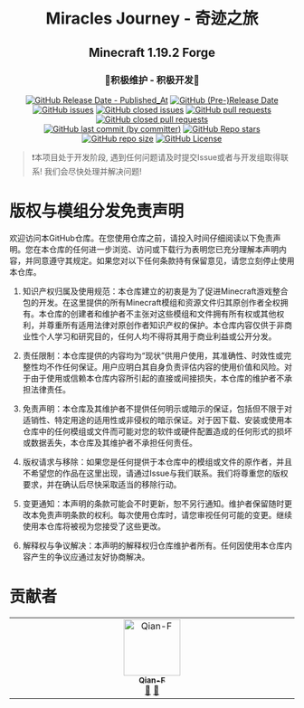 <h1 align="center">Miracles Journey - 奇迹之旅</h1>
<h2 align="center">Minecraft 1.19.2 Forge</h2>
<h3 align="center">🎯积极维护 - 积极开发🥰</h3>
<div align="center">
	<a href="https://github.com/Qian-F/Miracles-Journey/releases"><img alt="GitHub Release Date - Published_At" src="https://img.shields.io/github/release-date/Qian-F/Miracles-Journey?display_date=published_at&style=for-the-badge"></a>
	<a href="https://github.com/Qian-F/Miracles-Journey/releases"><img alt="GitHub (Pre-)Release Date" src="https://img.shields.io/github/release-date-pre/Qian-F/Miracles-Journey?style=for-the-badge&label=PRE%20RELEASE%20DATE"></a>
</div>
<div align="center">
	<a href="https://github.com/Qian-F/Miracles-Journey/issues?q=is%3Aissue+is%3Aopen"><img alt="GitHub issues" src="https://img.shields.io/github/issues/Qian-F/Miracles-Journey?style=for-the-badge"></a>
	<a href="https://github.com/Qian-F/Miracles-Journey/issues?q=is%3Aissue+is%3Aclosed"><img alt="GitHub closed issues" src="https://img.shields.io/github/issues-closed/Qian-F/Miracles-Journey?style=for-the-badge"></a>
	<a href="https://github.com/Qian-F/Miracles-Journey/pulls?q=is%3Apr+is%3Aopen"><img alt="GitHub pull requests" src="https://img.shields.io/github/issues-pr/Qian-F/Miracles-Journey?style=for-the-badge"></a>
	<a href="https://github.com/Qian-F/Miracles-Journey/pulls?q=is%3Apr+is%3Aclosed"><img alt="GitHub closed pull requests" src="https://img.shields.io/github/issues-pr-closed/Qian-F/Miracles-Journey?style=for-the-badge"></a>
</div>
<div align="center">
	<a href="https://github.com/Qian-F/Miracles-Journey/commits/main"><img alt="GitHub last commit (by committer)" src="https://img.shields.io/github/last-commit/Qian-F/Miracles-Journey?style=for-the-badge"></a>
	<a href="https://github.com/Qian-F/Miracles-Journey/stargazers"><img alt="GitHub Repo stars" src="https://img.shields.io/github/stars/Qian-F/Miracles-Journey?style=for-the-badge"></a>
	<a href="https://github.com/Qian-F/Miracles-Journey"><img alt="GitHub repo size" src="https://img.shields.io/github/repo-size/Qian-F/Miracles-Journey?style=for-the-badge"></a>
	<a href="https://www.gnu.org/licenses/gpl-3.0.html"><img alt="GitHub License" src="https://img.shields.io/github/license/Qian-F/Miracles-Journey?style=for-the-badge"></a>
</div>

> ❗本项目处于开发阶段, 遇到任何问题请及时提交Issue或者与开发组取得联系! 我们会尽快处理并解决问题!

# 版权与模组分发免责声明

欢迎访问本GitHub仓库。在您使用仓库之前，请投入时间仔细阅读以下免责声明。您在本仓库的任何进一步浏览、访问或下载行为表明您已充分理解本声明内容，并同意遵守其规定。如果您对以下任何条款持有保留意见，请您立刻停止使用本仓库。

1. 知识产权归属及使用规范：本仓库建立的初衷是为了促进Minecraft游戏整合包的开发。在这里提供的所有Minecraft模组和资源文件归其原创作者全权拥有。本仓库的创建者和维护者不主张对这些模组和文件拥有所有权或其他权利，并尊重所有适用法律对原创作者知识产权的保护。本仓库内容仅供于非商业性个人学习和研究目的，任何人均不得将其用于商业利益或公开分发。

2. 责任限制：本仓库提供的内容均为“现状”供用户使用，其准确性、时效性或完整性均不作任何保证。用户应明白其自身负责评估内容的使用价值和风险。对于由于使用或信赖本仓库内容所引起的直接或间接损失，本仓库的维护者不承担法律责任。

3. 免责声明：本仓库及其维护者不提供任何明示或暗示的保证，包括但不限于对适销性、特定用途的适用性或非侵权的暗示保证。对于因下载、安装或使用本仓库中的任何模组或文件而可能对您的软件或硬件配置造成的任何形式的损坏或数据丢失，本仓库及其维护者不承担任何责任。

4. 版权请求与移除：如果您是任何提供于本仓库中的模组或文件的原作者，并且不希望您的作品在这里出现，请通过Issue与我们联系。我们将尊重您的版权要求，并在确认后尽快采取适当的移除行动。

5. 变更通知：本声明的条款可能会不时更新，恕不另行通知。维护者保留随时更改本免责声明条款的权利。每次使用仓库时，请您审视任何可能的变更。继续使用本仓库将被视为您接受了这些更改。

6. 解释权与争议解决：本声明的解释权归仓库维护者所有。任何因使用本仓库内容产生的争议应通过友好协商解决。

# 贡献者
<!-- ALL-CONTRIBUTORS-LIST:START - Do not remove or modify this section -->
<!-- prettier-ignore-start -->
<!-- markdownlint-disable -->
<table>
  <tbody>
    <tr>
      <td align="center" valign="top" width="14.28%"><a href="https://github.com/Qian-F"><img src="https://avatars.githubusercontent.com/u/111696321?v=4?s=100" width="100px;" alt="Qian-F"/><br /><sub><b>Qian-F</b></sub></a><br /><a href="#maintenance-Qian-F" title="Maintenance">🚧</a> <a href="#ideas-Qian-F" title="Ideas, Planning, & Feedback">🤔</a></td>
    </tr>
  </tbody>
</table>
<!-- markdownlint-restore -->
<!-- prettier-ignore-end -->
<!-- ALL-CONTRIBUTORS-LIST:END -->
